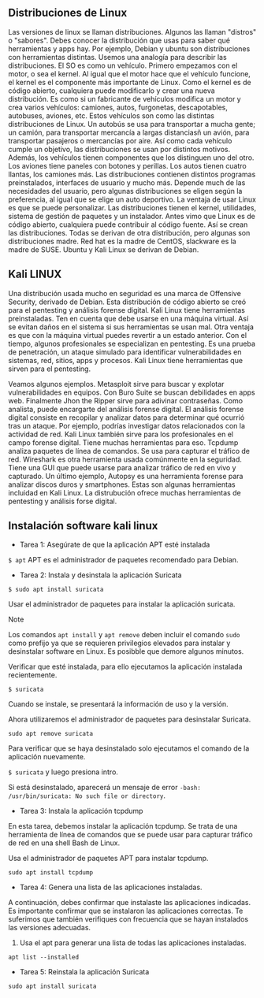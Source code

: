 ## Distribuciones de Linux
Las versiones de linux se llaman distribuciones. Algunos las llaman "distros" o "sabores". Debes conocer la distribución que usas para saber qué herramientas y apps hay. Por ejemplo, Debian y ubuntu son distribuciones con herramientas distintas. Usemos una analogía para describir las distribuciones. El SO es como un vehículo. Primero empezamos con el motor, o sea el kernel. Al igual que el motor hace que el vehículo funcione, el kernel es el componente más importante de Linux. Como el kernel es de código abierto, cualquiera puede modificarlo y crear una nueva distribución. Es como si un fabricante de vehículos modifica un motor y crea varios vehículos: camiones, autos, furgonetas, descapotables, autobuses, aviones, etc. Estos vehículos son como las distintas distribuciones de Linux. Un autobús se usa para transportar a mucha gente; un camión, para transportar mercancía a largas distanciasñ un avión, para transportar pasajeros o mercancías por aire. Así como cada vehículo cumple un objetivo, las distribuciones se usan por distintos motivos. Además, los vehículos tienen componentes que los distinguen uno del otro. Los aviones tiene paneles con botones y perillas. Los autos tienen cuatro llantas, los camiones más. Las distribuciones contienen distintos programas preinstalados, interfaces de usuario y mucho más. Depende much de las necesidades del usuario, pero algunas distribuciones se eligen según la preferencia, al igual que se elige un auto deportivo. La ventaja de usar Linux es que se puede personalizar. Las distribuciones tienen el kernel, utilidades, sistema de gestión de paquetes y un instalador. Antes vimo que Linux es de código abierto, cualquiera puede contribuir al código fuente. Así se crean las distribuciones. Todas se derivan de otra distribución, pero algunas son distribuciones madre. Red hat es la madre de CentOS, slackware es la madre de SUSE. Ubuntu y Kali Linux se derivan de Debian. 

## Kali LINUX
Una distribución usada mucho en seguridad es una marca de Offensive Security, derivado de Debian. Esta distribución de código abierto se creó para el pentesting y análisis forense digital. Kali Linux tiene herramientas preinstaladas. Ten en cuenta que debe usarse en una máquina virtual. Así se evitan daños en el sistema si sus herramientas se usan mal. Otra ventaja es que con la máquina virtual puedes revertir a un estado anterior. Con el tiempo, algunos profesionales se especializan en pentesting. Es una prueba de penetración, un ataque simulado para identificar vulnerabilidades en sistemas, red, sitios, apps y procesos. Kali Linux tiene herramientas que sirven para el pentesting.

Veamos algunos ejemplos. Metasploit sirve para buscar y explotar vulnerabilidades en equipos. Con Buro Suite se buscan debilidades en apps web. Finalmente Jhon the Ripper sirve para adivinar contraseñas. Como analista, puede encargarte del análisis forense digital. El análisis forense digital consiste en recopilar y analizar datos para determinar qué ocurrió tras un ataque. Por ejemplo, podrías investigar datos relacionados con la actividad de red. Kali Linux también sirve para los profesionales en el campo forense digital. Tiene muchas herramientas para eso. Tcpdump analiza paquetes de línea de comandos. Se usa para capturar el tráfico de red. Wireshark es otra herramienta usada comúnmente en la seguridad. Tiene una GUI que puede usarse para analizar tráfico de red en vivo y capturado. Un último ejemplo, Autopsy es una herramienta forense para analizar discos duros y smartphones. Estas son algunas herramientas incluidad en Kali Linux. La distrubución ofrece muchas herramientas de pentesting y análisis forse digital.

## Instalación software kali linux
* Tarea 1: Asegúrate de que la aplicación APT esté instalada

`$ apt`
APT es el administrador de paquetes recomendado para Debian.

* Tarea 2: Instala y desinstala la aplicación Suricata

`$ sudo apt install suricata`

Usar el administrador de paquetes para instalar la aplicación suricata.

>[!Note]
> Los comandos `apt install` y `apt remove` deben incluir el comando `sudo` como prefijo ya que se requieren privilegios elevados para instalar y desinstalar software en Linux. Es posibble que demore algunos minutos.

Verificar que esté instalada, para ello ejecutamos la aplicación instalada recientemente.

`$ suricata`

Cuando se instale, se presentará la información de uso y la versión.

Ahora utilizaremos el administrador de paquetes para desinstalar Suricata.

`sudo apt remove suricata`

Para verificar que se haya desinstalado solo ejecutamos el comando de la aplicación nuevamente.

`$ suricata` y luego presiona intro.

Si está desinstalado, aparecerá un mensaje de error `-bash: /usr/bin/suricata: No such file or directory`.

* Tarea 3: Instala la aplicación tcpdump

En esta tarea, debemos instalar la aplicación tcpdump. Se trata de una herramienta de línea de comandos que se puede usar para capturar tráfico de red en una shell Bash de Linux.

Usa el administrador de paquetes APT para instalar tcpdump.

`sudo apt install tcpdump`

* Tarea 4: Genera una lista de las aplicaciones instaladas.

A continuación, debes confirmar que instalaste las aplicaciones indicadas. Es importante confirmar que se instalaron las aplicaciones correctas. Te suferimos que también verifiques con frecuencia que se hayan instalados las versiones adecuadas.

1. Usa el apt para generar una lista de todas las aplicaciones instaladas.

`apt list --installed`

* Tarea 5: Reinstala la aplicación Suricata

`sudo apt install suricata`